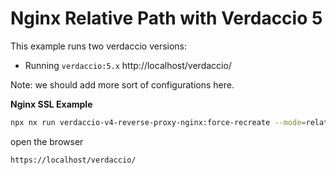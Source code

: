 # Nginx Relative Path with Verdaccio 5

This example runs two verdaccio versions:

- Running `verdaccio:5.x` http://localhost/verdaccio/

Note: we should add more sort of configurations here.

**Nginx SSL Example**

```bash
npx nx run verdaccio-v4-reverse-proxy-nginx:force-recreate --mode=relative-path-ssl
```

open the browser

```
https://localhost/verdaccio/
```
